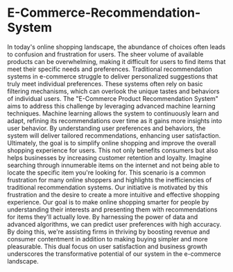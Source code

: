 # E-Commerce-Recommendation-System

In today's online shopping landscape, the abundance of choices often leads to confusion and frustration for users. The sheer volume of available products can be overwhelming, making it difficult for users to find items that meet their specific needs and preferences. Traditional recommendation systems in e-commerce struggle to deliver personalized suggestions that truly meet individual preferences. These systems often rely on basic filtering mechanisms, which can overlook the unique tastes and behaviors of individual users. The "E-Commerce Product Recommendation System" aims to address this challenge by leveraging advanced machine learning techniques. Machine learning allows the system to continuously learn and adapt, refining its recommendations over time as it gains more insights into user behavior. By understanding user preferences and behaviors, the system will deliver tailored recommendations, enhancing user satisfaction. Ultimately, the goal is to simplify online shopping and improve the overall shopping experience for users. This not only benefits consumers but also helps businesses by increasing customer retention and loyalty. Imagine searching through innumerable items on the internet and not being able to locate the specific item you're looking for. This scenario is a common frustration for many online shoppers and highlights the inefficiencies of traditional recommendation systems. Our initiative is motivated by this frustration and the desire to create a more intuitive and effective shopping experience. Our goal is to make online shopping smarter for people by understanding their interests and presenting them with recommendations for items they'll actually love. By harnessing the power of data and advanced algorithms, we can predict user preferences with high accuracy. By doing this, we're assisting firms in thriving by boosting revenue and consumer contentment in addition to making buying simpler and more pleasurable. This dual focus on user satisfaction and business growth underscores the transformative potential of our system in the e-commerce landscape. 
